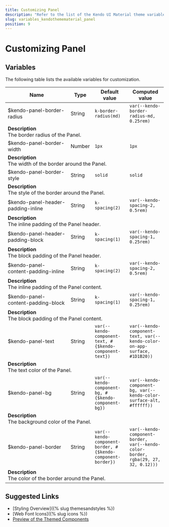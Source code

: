 ```yaml
---
title: Customizing Panel
description: "Refer to the list of the Kendo UI Material theme variables available for customization."
slug: variables_kendothemematerial_panel
position: 9
---
```


# Customizing Panel

## Variables

The following table lists the available variables for customization.

<table class="theme-variables">
    <colgroup>
    <col style="width: 200px; white-space:nowrap;" />
    <col />
    <col />
    <col />
</colgroup>
<thead>
    <tr>
        <th>Name</th>
        <th>Type</th>
        <th>Default value</th>
        <th>Computed value</th>
    </tr>
</thead>
<tbody>
        <tr>
    <td>$kendo-panel-border-radius</td>
    <td>String</td>
    <td><code>k-border-radius(md)</code></td>
    <td><code>var(--kendo-border-radius-md, 0.25rem)</code></td>
</tr>
<tr>
    <td colspan="4" class="theme-variables-description-container"><div><b>Description</b><div class="theme-variables-description">The border radius of the Panel.</div></div>
    </td>
</tr>
<tr>
    <td>$kendo-panel-border-width</td>
    <td>Number</td>
    <td><code>1px</code></td>
    <td><code>1px</code></td>
</tr>
<tr>
    <td colspan="4" class="theme-variables-description-container"><div><b>Description</b><div class="theme-variables-description">The width of the border around the Panel.</div></div>
    </td>
</tr>
<tr>
    <td>$kendo-panel-border-style</td>
    <td>String</td>
    <td><code>solid</code></td>
    <td><code>solid</code></td>
</tr>
<tr>
    <td colspan="4" class="theme-variables-description-container"><div><b>Description</b><div class="theme-variables-description">The style of the border around the Panel.</div></div>
    </td>
</tr>
<tr>
    <td>$kendo-panel-header-padding-inline</td>
    <td>String</td>
    <td><code>k-spacing(2)</code></td>
    <td><code>var(--kendo-spacing-2, 0.5rem)</code></td>
</tr>
<tr>
    <td colspan="4" class="theme-variables-description-container"><div><b>Description</b><div class="theme-variables-description">The inline padding of the Panel header.</div></div>
    </td>
</tr>
<tr>
    <td>$kendo-panel-header-padding-block</td>
    <td>String</td>
    <td><code>k-spacing(1)</code></td>
    <td><code>var(--kendo-spacing-1, 0.25rem)</code></td>
</tr>
<tr>
    <td colspan="4" class="theme-variables-description-container"><div><b>Description</b><div class="theme-variables-description">The block padding of the Panel header.</div></div>
    </td>
</tr>
<tr>
    <td>$kendo-panel-content-padding-inline</td>
    <td>String</td>
    <td><code>k-spacing(2)</code></td>
    <td><code>var(--kendo-spacing-2, 0.5rem)</code></td>
</tr>
<tr>
    <td colspan="4" class="theme-variables-description-container"><div><b>Description</b><div class="theme-variables-description">The inline padding of the Panel content.</div></div>
    </td>
</tr>
<tr>
    <td>$kendo-panel-content-padding-block</td>
    <td>String</td>
    <td><code>k-spacing(1)</code></td>
    <td><code>var(--kendo-spacing-1, 0.25rem)</code></td>
</tr>
<tr>
    <td colspan="4" class="theme-variables-description-container"><div><b>Description</b><div class="theme-variables-description">The block padding of the Panel content.</div></div>
    </td>
</tr>
<tr>
    <td>$kendo-panel-text</td>
    <td>String</td>
    <td><code>var(--kendo-component-text, #{$kendo-component-text})</code></td>
    <td><code>var(--kendo-component-text, var(--kendo-color-on-app-surface, #1D1B20))</code></td>
</tr>
<tr>
    <td colspan="4" class="theme-variables-description-container"><div><b>Description</b><div class="theme-variables-description">The text color of the Panel.</div></div>
    </td>
</tr>
<tr>
    <td>$kendo-panel-bg</td>
    <td>String</td>
    <td><code>var(--kendo-component-bg, #{$kendo-component-bg})</code></td>
    <td><code>var(--kendo-component-bg, var(--kendo-color-surface-alt, #ffffff))</code></td>
</tr>
<tr>
    <td colspan="4" class="theme-variables-description-container"><div><b>Description</b><div class="theme-variables-description">The background color of the Panel.</div></div>
    </td>
</tr>
<tr>
    <td>$kendo-panel-border</td>
    <td>String</td>
    <td><code>var(--kendo-component-border, #{$kendo-component-border})</code></td>
    <td><code>var(--kendo-component-border, var(--kendo-color-border, rgba(29, 27, 32, 0.12)))</code></td>
</tr>
<tr>
    <td colspan="4" class="theme-variables-description-container"><div><b>Description</b><div class="theme-variables-description">The color of the border around the Panel.</div></div>
    </td>
</tr>
</tbody>
</table>

## Suggested Links

* [Styling Overview]({% slug themesandstyles %})
* [Web Font Icons]({% slug icons %})
* [Preview of the Themed Components](../)

